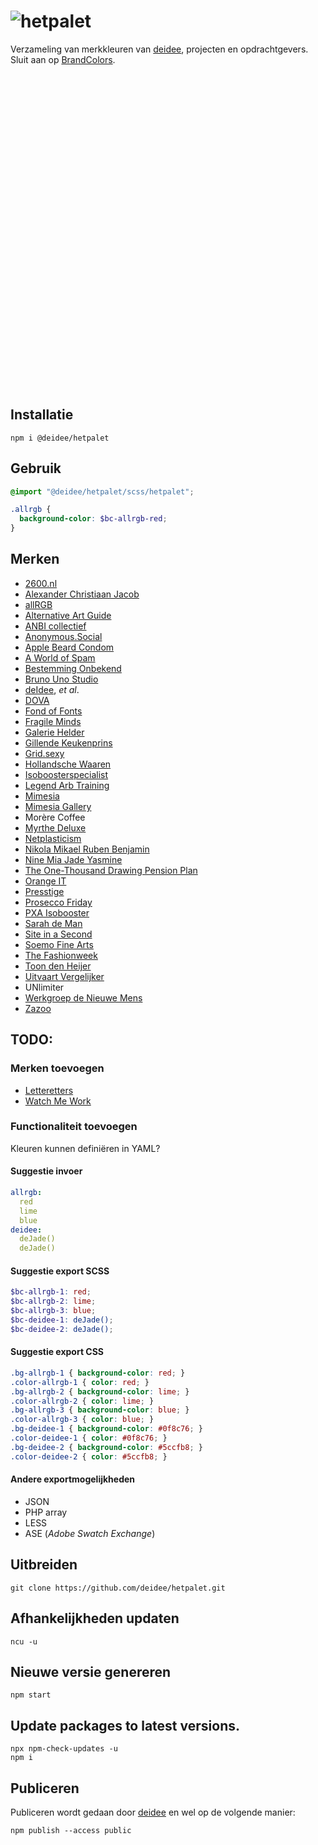 
# ![hetpalet](https://deidee.com/logo.png?str=hetpalet)

Verzameling van merkkleuren van [deidee](https://deidee.nl/), projecten en opdrachtgevers. Sluit aan op [BrandColors](https://brandcolors.net/).

<svg viewBox="0 0 384 384" xmlns="http://www.w3.org/2000/svg">





<rect fill="#090" x="24" y="0" height="24" width="24"></rect>




<rect fill="#0f0" x="48" y="0" height="24" width="24"></rect>




<rect fill="red" x="72" y="0" height="24" width="24"></rect>




<rect fill="lime" x="96" y="0" height="24" width="24"></rect>




<rect fill="blue" x="120" y="0" height="24" width="24"></rect>




<rect fill="#a00ade" x="144" y="0" height="24" width="24"></rect>




<rect fill="#0000ff" x="168" y="0" height="24" width="24"></rect>




<rect fill="#ffcccc" x="192" y="0" height="24" width="24"></rect>




<rect fill="#a02d96" x="216" y="0" height="24" width="24"></rect>




<rect fill="#007bc7" x="240" y="0" height="24" width="24"></rect>




<rect fill="#3de" x="264" y="0" height="24" width="24"></rect>




<rect fill="#d33" x="288" y="0" height="24" width="24"></rect>




<rect fill="#EFEBE3" x="312" y="0" height="24" width="24"></rect>




<rect fill="#00adee" x="336" y="0" height="24" width="24"></rect>




<rect fill="#ff6500" x="360" y="0" height="24" width="24"></rect>




<rect fill="#db0517" x="384" y="0" height="24" width="24"></rect>





<rect fill="#e5991f" x="0" y="24" height="24" width="24"></rect>




<rect fill="#081f59" x="24" y="24" height="24" width="24"></rect>




<rect fill="#563a24" x="48" y="24" height="24" width="24"></rect>




<rect fill="#039be5" x="72" y="24" height="24" width="24"></rect>




<rect fill="deJade()" x="96" y="24" height="24" width="24"></rect>




<rect fill="deJade()" x="120" y="24" height="24" width="24"></rect>




<rect fill="deJade()" x="144" y="24" height="24" width="24"></rect>




<rect fill="deJade()" x="168" y="24" height="24" width="24"></rect>




<rect fill="deJade()" x="192" y="24" height="24" width="24"></rect>




<rect fill="deJade()" x="216" y="24" height="24" width="24"></rect>




<rect fill="deJade()" x="240" y="24" height="24" width="24"></rect>




<rect fill="deJade()" x="264" y="24" height="24" width="24"></rect>




<rect fill="deJade()" x="288" y="24" height="24" width="24"></rect>




<rect fill="deJade()" x="312" y="24" height="24" width="24"></rect>




<rect fill="#6F8BC7" x="336" y="24" height="24" width="24"></rect>




<rect fill="#643510" x="360" y="24" height="24" width="24"></rect>




<rect fill="#ffdd00" x="384" y="24" height="24" width="24"></rect>





<rect fill="#00963a" x="0" y="48" height="24" width="24"></rect>




<rect fill="#520a76" x="24" y="48" height="24" width="24"></rect>




<rect fill="#00638f" x="48" y="48" height="24" width="24"></rect>




<rect fill="#ffd100" x="72" y="48" height="24" width="24"></rect>




<rect fill="#a00" x="96" y="48" height="24" width="24"></rect>




<rect fill="#eee" x="120" y="48" height="24" width="24"></rect>




<rect fill="red" x="144" y="48" height="24" width="24"></rect>




<rect fill="#870000" x="168" y="48" height="24" width="24"></rect>




<rect fill="#404456" x="192" y="48" height="24" width="24"></rect>




<rect fill="#6d311b" x="216" y="48" height="24" width="24"></rect>




<rect fill="#b09a92" x="240" y="48" height="24" width="24"></rect>




<rect fill="#f43530" x="264" y="48" height="24" width="24"></rect>




<rect fill="#103f76" x="288" y="48" height="24" width="24"></rect>




<rect fill="#e56a25" x="312" y="48" height="24" width="24"></rect>




<rect fill="#026288" x="336" y="48" height="24" width="24"></rect>




<rect fill="#14427d" x="360" y="48" height="24" width="24"></rect>




<rect fill="#222248" x="384" y="48" height="24" width="24"></rect>





<rect fill="#f1cb1f" x="0" y="72" height="24" width="24"></rect>




<rect fill="#179238" x="24" y="72" height="24" width="24"></rect>




<rect fill="#bf1b18" x="48" y="72" height="24" width="24"></rect>




<rect fill="#ffe90b" x="72" y="72" height="24" width="24"></rect>




<rect fill="#50ae32" x="96" y="72" height="24" width="24"></rect>




<rect fill="#15a4b3" x="120" y="72" height="24" width="24"></rect>




<rect fill="#ffeca1" x="144" y="72" height="24" width="24"></rect>




<rect fill="#61b772" x="168" y="72" height="24" width="24"></rect>




<rect fill="#ea4e42" x="192" y="72" height="24" width="24"></rect>




<rect fill="#e31d1a" x="216" y="72" height="24" width="24"></rect>




<rect fill="#b1272d" x="240" y="72" height="24" width="24"></rect>




<rect fill="#2269ca" x="264" y="72" height="24" width="24"></rect>




<rect fill="#e9e0d2" x="288" y="72" height="24" width="24"></rect>




<rect fill="#c8c8c7" x="312" y="72" height="24" width="24"></rect>




<rect fill="#191816" x="336" y="72" height="24" width="24"></rect>




<rect fill="#70C5C8" x="360" y="72" height="24" width="24"></rect>




<rect fill="#523112" x="384" y="72" height="24" width="24"></rect>





<rect fill="#FFDB13" x="0" y="96" height="24" width="24"></rect>




<rect fill="#BF181E" x="24" y="96" height="24" width="24"></rect>




<rect fill="#dae5cc" x="48" y="96" height="24" width="24"></rect>




<rect fill="#f36" x="72" y="96" height="24" width="24"></rect>




<rect fill="#36f" x="96" y="96" height="24" width="24"></rect>




<rect fill="#e50078" x="120" y="96" height="24" width="24"></rect>




<rect fill="#9185be" x="144" y="96" height="24" width="24"></rect>




<rect fill="#F3EFC7" x="168" y="96" height="24" width="24"></rect>




<rect fill="#e50078" x="192" y="96" height="24" width="24"></rect>




<rect fill="#9185be" x="216" y="96" height="24" width="24"></rect>




<rect fill="#F3EFC7" x="240" y="96" height="24" width="24"></rect>




<rect fill="#2456a4" x="264" y="96" height="24" width="24"></rect>




<rect fill="#263a81" x="288" y="96" height="24" width="24"></rect>




<rect fill="#009444" x="312" y="96" height="24" width="24"></rect>




<rect fill="#777" x="336" y="96" height="24" width="24"></rect>




<rect fill="#be1e2d" x="360" y="96" height="24" width="24"></rect>




<rect fill="#e67c26" x="384" y="96" height="24" width="24"></rect>





<rect fill="#006600" x="0" y="120" height="24" width="24"></rect>




<rect fill="#dac550" x="24" y="120" height="24" width="24"></rect>




<rect fill="#1488cc" x="48" y="120" height="24" width="24"></rect>




<rect fill="#f5e90d" x="72" y="120" height="24" width="24"></rect>




<rect fill="#d21116" x="96" y="120" height="24" width="24"></rect>




<rect fill="#4d1c4d" x="120" y="120" height="24" width="24"></rect>




<rect fill="#3977a8" x="144" y="120" height="24" width="24"></rect>




<rect fill="#52381f" x="168" y="120" height="24" width="24"></rect>




<rect fill="#96c4d1" x="192" y="120" height="24" width="24"></rect>




<rect fill="#900" x="216" y="120" height="24" width="24"></rect>




<rect fill="#02676e" x="240" y="120" height="24" width="24"></rect>




<rect fill="#392862" x="264" y="120" height="24" width="24"></rect>




<rect fill="#fff200" x="288" y="120" height="24" width="24"></rect>




<rect fill="#a40243" x="312" y="120" height="24" width="24"></rect>




<rect fill="#f597a5" x="336" y="120" height="24" width="24"></rect>




<rect fill="#c495bf" x="360" y="120" height="24" width="24"></rect>




<rect fill="#e92a19" x="384" y="120" height="24" width="24"></rect>

</svg>

## Installatie

```Shell
npm i @deidee/hetpalet
```

## Gebruik

```SCSS
@import "@deidee/hetpalet/scss/hetpalet";

.allrgb {
  background-color: $bc-allrgb-red;
}
```

## Merken

- [2600.nl](https://2600.nl/)
- [Alexander Christiaan Jacob](https://alexanderchristiaanjacob.com/)
- [allRGB](https://allrgb.com/)
- [Alternative Art Guide](https://alternativeartguide.com/)
- [ANBI collectief](http://www.anbi-collectief.nl/aanmelden)
- [Anonymous.Social](https://anonymous.social/)
- [Apple Beard Condom](https://applebeardcondom.com/)
- [A World of Spam](https://aworldofspam.com/)
- [Bestemming Onbekend](http://www.bestemming-onbekend.nl/)
- [Bruno Uno Studio](http://www.brunounostudio.com/)
- [deIdee](https://deidee.nl/), _et al_.
- [DOVA](https://www.dova.nu/)
- [Fond of Fonts](https://fondoffonts.com/)
- [Fragile Minds](https://fragile-minds.com/)
- [Galerie Helder](http://galeriehelder.nl/)
- [Gillende Keukenprins](http://gillendekeukenprins.nl/)
- [Grid.sexy](https://grid.sexy/)
- [Hollandsche Waaren](https://hollandschewaaren.nl/)
- [Isoboosterspecialist](https://isoboosterspecialist.nl/)
- [Legend Arb Training](http://www.legendarb.com/)
- [Mimesia](https://mimesia.com/)
- [Mimesia Gallery](https://mimesia.gallery/)
- Morère Coffee
- [Myrthe Deluxe](http://myrthedeluxe.nl/)
- [Netplasticism](https://netplasticism.com/)
- [Nikola Mikael Ruben Benjamin](https://nikolamikaelrubenbenjamin.com/)
- [Nine Mia Jade Yasmine](https://ninemiajadeyasmine.com/)
- [The One-Thousand Drawing Pension Plan](https://onethousanddrawingpensionplan.com/)
- [Orange IT](http://www.orangeit.nl/)
- [Presstige](https://presstige.nl/)
- [Prosecco Friday](https://proseccofriday.com/)
- [PXA Isobooster](https://pxanederland.nl/)
- [Sarah de Man](http://sarahdeman.com/)
- [Site in a Second](http://www.siteinasecond.nl/)
- [Soemo Fine Arts](https://soemo-fine-arts.com/)
- [The Fashionweek](https://thefashionweek.nl/)
- [Toon den Heijer](http://www.toondenheijer.nl/)
- [Uitvaart Vergelijker](http://uitvaart-vergelijker.nl/)
- UNlimiter
- [Werkgroep de Nieuwe Mens](https://werkgroepdenieuwemens.nl/)
- [Zazoo](http://zazoo.nl/)

## TODO:

### Merken toevoegen

- [Letteretters](https://letteretters.com/)
- [Watch Me Work](http://watchmework.nl/)

### Functionaliteit toevoegen

Kleuren kunnen definiëren in YAML?

#### Suggestie invoer

```YAML
allrgb:
  red
  lime
  blue
deidee:
  deJade()
  deJade()
```

#### Suggestie export SCSS

```SCSS
$bc-allrgb-1: red;
$bc-allrgb-2: lime;
$bc-allrgb-3: blue;
$bc-deidee-1: deJade();
$bc-deidee-2: deJade();
```

#### Suggestie export CSS

```CSS
.bg-allrgb-1 { background-color: red; }
.color-allrgb-1 { color: red; }
.bg-allrgb-2 { background-color: lime; }
.color-allrgb-2 { color: lime; }
.bg-allrgb-3 { background-color: blue; }
.color-allrgb-3 { color: blue; }
.bg-deidee-1 { background-color: #0f8c76; }
.color-deidee-1 { color: #0f8c76; }
.bg-deidee-2 { background-color: #5ccfb8; }
.color-deidee-2 { color: #5ccfb8; }
```

#### Andere exportmogelijkheden

* JSON
* PHP array
* LESS
* ASE (_Adobe Swatch Exchange_)

## Uitbreiden

```Shell
git clone https://github.com/deidee/hetpalet.git
```

## Afhankelijkheden updaten

```Shell
ncu -u
```

## Nieuwe versie genereren

```Shell
npm start
```

## Update packages to latest versions.

```Shell
npx npm-check-updates -u
npm i
```

## Publiceren

Publiceren wordt gedaan door [deidee](https://deidee.nl/) en wel op de volgende manier:

```Shell
npm publish --access public
```
